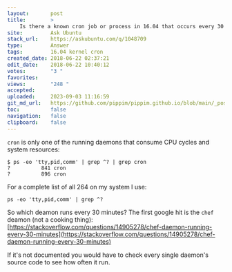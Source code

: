 ```yaml
---
layout:       post
title:        >
    Is there a known cron job or process in 16.04 that occurs every 30 or 60 minutes?
site:         Ask Ubuntu
stack_url:    https://askubuntu.com/q/1048709
type:         Answer
tags:         16.04 kernel cron
created_date: 2018-06-22 02:37:21
edit_date:    2018-06-22 10:40:12
votes:        "3 "
favorites:    
views:        "248 "
accepted:     
uploaded:     2023-09-03 11:16:59
git_md_url:   https://github.com/pippim/pippim.github.io/blob/main/_posts/2018/2018-06-22-Is-there-a-known-cron-job-or-process-in-16.04-that-occurs-every-30-or-60-minutes_.md
toc:          false
navigation:   false
clipboard:    false
---
```


`cron` is only one of the running daemons that consume CPU cycles and system resources:

``` 
$ ps -eo 'tty,pid,comm' | grep ^? | grep cron
?          841 cron
?          896 cron
```

For a complete list of all 264 on my system I use:

``` 
ps -eo 'tty,pid,comm' | grep ^?
```


So which deamon runs every 30 minutes? The first google hit is the `chef` deamon (not a cooking thing): [https://stackoverflow.com/questions/14905278/chef-daemon-running-every-30-minutes](https://stackoverflow.com/questions/14905278/chef-daemon-running-every-30-minutes)

If it's not documented you would have to check every single daemon's source code to see how often it run.
